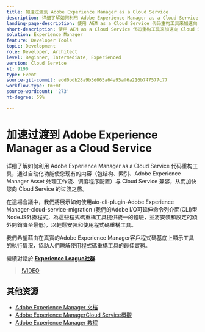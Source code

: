 ```yaml
---
title: 加速过渡到 Adobe Experience Manager as a Cloud Service
description: 详细了解如何利用 Adobe Experience Manager as a Cloud Service 代码重构工具，通过自动化功能使您现有的内容（包结构、索引、Adobe Experience Manager Asset 处理工作流、调度程序配置）与 Cloud Service 兼容，从而加快您向 Cloud Service 的过渡之旅。
landing-page-description: 使用 AEM as a Cloud Service 代码重构工具来加速向 Cloud Service 的过渡。
short-description: 使用 AEM as a Cloud Service 代码重构工具来加速向 Cloud Service 的过渡。
solution: Experience Manager
feature: Developer Tools
topic: Development
role: Developer, Architect
level: Beginner, Intermediate, Experienced
version: Cloud Service
kt: 9190
type: Event
source-git-commit: edd0bdb28a9b3d065a64a95af6a216b747577c77
workflow-type: tm+mt
source-wordcount: '273'
ht-degree: 59%

---
```


# 加速过渡到 Adobe Experience Manager as a Cloud Service

详细了解如何利用 Adobe Experience Manager as a Cloud Service 代码重构工具，通过自动化功能使您现有的内容（包结构、索引、Adobe Experience Manager Asset 处理工作流、调度程序配置）与 Cloud Service 兼容，从而加快您向 Cloud Service 的过渡之旅。

在這場會議中，我們將展示如何使用aio-cli-plugin-Adobe Experience Manager-cloud-service-migration (我們的Adobe I/O可延伸命令列介面(CLI)型NodeJS外掛程式，為這些程式碼重構工具提供統一的體驗，並將安裝和設定的額外開銷降至最低)，以輕鬆安裝和使用程式碼重構工具。

我們希望藉由在真實的Adobe Experience Manager客戶程式碼基底上顯示工具的執行情況，協助人們瞭解使用程式碼重構工具的最佳實務。

繼續對話於 **[Experience League社群](https://adobe.ly/3ETr7FI)**.

>[!VIDEO](https://video.tv.adobe.com/v/338036/?quality=12&learn=on&hidetitle=true)

## 其他资源

- [Adobe Experience Manager 文档](https://experienceleague.adobe.com/docs/experience-manager-cloud-service.html)
- [Adobe Experience ManagerCloud Service概觀](https://experienceleague.adobe.com/docs/experience-manager-cloud-service/overview/home.html)
- [Adobe Experience Manager 教程](https://experienceleague.adobe.com/docs/experience-manager-tutorials.html)
